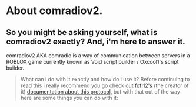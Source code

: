 # About comradiov2.
## So you might be asking yourself, what is comradiov2 exactly? And, i'm here to answer it.

comradiov2 AKA comradio is a way of communication between servers in a ROBLOX game currently known as Void script builder / Oxcool1's script builder.
> What can i do with it exactly and how do i use it?
Before continuing to read this i really recommend you go check out [fofl12's](https://github.com/fofl12) (the creator of it) [documentation about this protocol,](https://github.com/fofl12/comradio/blob/main/comradio2.md) but with that out of the way here are some things you can do with it:
